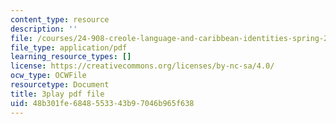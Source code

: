 ```yaml
---
content_type: resource
description: ''
file: /courses/24-908-creole-language-and-caribbean-identities-spring-2017/48b301fe6848553343b97046b965f638_fh1bvrJN4Fc.pdf
file_type: application/pdf
learning_resource_types: []
license: https://creativecommons.org/licenses/by-nc-sa/4.0/
ocw_type: OCWFile
resourcetype: Document
title: 3play pdf file
uid: 48b301fe-6848-5533-43b9-7046b965f638
---
```

